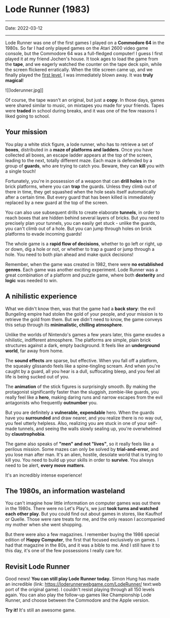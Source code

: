 # Lode Runner (1983)

----

Date: 2022-03-12

----


Lode Runner was one of the first games I played on a __Commodore 64__ in the 1980s. So far I had only played games on the Atari 2600 video game console, but the Commodore 64 was a full-fledged computer! I guess I first played it at my friend Jochen's house. It took ages to load the game from the __tape__, and we eagerly watched the counter on the tape deck spin, while the screen flickered erratically. When the title screen came up, and we finally played the [first level](https://www.youtube.com/watch?v=hYsabZXbxOM), I was immediately blown away. It was __truly magical__!

![[loderunner.jpg]]

Of course, the tape wasn't an original, but just a __copy__. In those days, games were shared similar to music, on mixtapes you made for your friends. Tapes were __traded__ in school during breaks, and it was one of the few reasons I liked going to school.

## Your mission

You play a white stick figure, a lode runner, who has to retrieve a set of __boxes__, distributed in a __maze of platforms and ladders__. Once you have collected all boxes, an escape ladder appears at the top of the screen, leading to the next, totally different maze. Each maze is defended by a group of __guards__, who are trying to catch you. Beware, they can __kill__ you with a single touch!

Fortunately, you're in possession of a weapon that can __drill holes__ in the brick platforms, where you can __trap__ the guards. Unless they climb out of there in time, they get squashed when the hole seals itself automatically after a certain time. But every guard that has been killed is immediately replaced by a new guard at the top of the screen.

You can also use subsequent drills to create elaborate __tunnels__, in order to reach boxes that are hidden behind several layers of bricks. But you need to precisely plan your tunnels, you can easily get stuck - unlike the guards, you can't climb out of a hole. But you can jump through holes on brick platforms to evade incoming guards!

The whole game is a __rapid flow of decisions__, whether to go left or right, up or down, dig a hole or not, or whether to trap a guard or jump through a hole. You need to both plan ahead and make quick decisions!

Remember, when the game was created in 1982, there were __no established genres__. Each game was another exciting experiment. Lode Runner was a great combination of a platform and puzzle game, where both __dexterity__ and __logic__ was needed to win.

## A nihilistic experience

What we didn't know then, was that the game had a __back story__: the evil Bungeling empire had stolen the gold of your people, and your mission is to retrieve the gold from them. But we didn't need to know, the game conveys this setup through its __minimalistic, chilling atmosphere__.

Unlike the worlds of Nintendo's games a few years later, this game exudes a nihilistic, indifferent atmosphere. The platforms are simple, plain brick structures against a dark, empty background. It feels like an __underground world__, far away from home.

The __sound effects__ are sparse, but effective. When you fall off a platform, the squeaky glissando feels like a spine-tingling scream. And when you're caught by a guard, all you hear is a dull, suffocating bleep, and you feel all life is being sucked out of you.

The __animation__ of the stick figures is surprisingly smooth. By making the protagonist significantly faster than the sluggish, zombie-like guards, you really feel like a __hero__, making daring runs and narrow escapes from the evil antagonists who frequently __outnumber__ you.

But you are definitely a __vulnerable, expendable__ hero. When the guards have you __surrounded__ and draw nearer, and you realize there is no way out, you feel utterly helpless. Also, realizing you are stuck in one of your self-made tunnels, and seeing the walls slowly sealing up, you're overwhelmed by __claustrophobia__.

The game also speaks of __"men" and not "lives"__, so it really feels like a perilous mission. Some mazes can only be solved by __trial-and-error__, and you lose man after man. It's an alien, hostile, desolate world that is trying to kill you. You need to build up your skills in order to __survive__. You always need to be alert, __every move matters__.

It's an incredibly intense experience!

## The 1980s, an information wasteland

You can't imagine how little information on computer games was out there in the 1980s. There were no Let's Play's, we just __took turns and watched each other play__. But you could find out about games in stores, like Kaufhof or Quelle. Those were rare treats for me, and the only reason I accompanied my mother when she went shopping.

But there were also a few magazines. I remember buying the 1986 special edition of __Happy Computer__, the first that focused exclusively on games. I had that magazine in the 80s, and it was a bible to me. And I still have it to this day, it's one of the few possessions I really care for.

## Revisit Lode Runner

Good news! __You can still play Lode Runner today.__ Simon Hung has made an incredible (link: https://loderunnerwebgame.com/LodeRunner/ text:web port of the original game). I couldn't resist playing through all 150 levels again. You can also play the follow-up games like Championship Lode Runner, and choose between the Commodore and the Apple version.

__Try it!__ It's still an awesome game.
